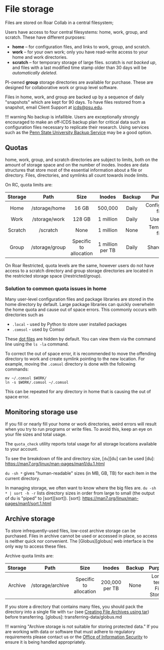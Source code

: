 # File storage

Files are stored on Roar Collab in a central filesystem;

Users have access to four central filesystems:  home, work, group, and scratch.
These have different purposes:

- **home** – for configuration files, and links to work, group, and scratch.
- **work** – for your own work; 
only you have read-write access to your home and work directories.
- **scratch**  – for temporary storage of large files.  scratch is *not backed up*, 
and files with a last modified time stamp older than 30 days will be *automatically deleted*.

PI-owned **group** storage directories are available for purchase. These are designed for collaborative work or group level software.

Files in home, work, and group are backed up by a sequence of daily "snapshots" which are kept for 90 days. 
To have files restored from a snapshot, email Client Support at <icds@psu.edu>. 

!!! warning No backup is infallible.
Users are exceptionally strongly encouraged to make an off-ICDS backup plan for critical data such as configuration files
necessary to replicate their research. Using services such as the [Penn State University Backup Service](https://pennstate.service-now.com/sp?id=it_service_offering_request_forms&offering_id=0d2d68fb37a75f406a0f94c543990eb8) may be a good option.


## Quotas

home, work, group, and scratch directories are subject to limits,
both on the amount of storage space and on the number of inodes. Inodes are data structures that 
store most of the essential information about a file or directory. Files, directories, and 
symlinks all count towards inode limits.

On RC, quota limits are:

| Storage | Path | Size | Inodes | Backup | Purpose |
| :----: | :----: | :----: | :----: | :----: | :----: |
| Home | /storage/home | 16 GB | 500,000 | Daily  | Configuration files |
| Work | /storage/work | 128 GB | 1 million | Daily  | User data |
| Scratch | /scratch | None | 1 million | None | Temporary files |
| Group | /storage/group | Specific to<br>allocation | 1 million<br>per TB | Daily | Shared data |

On Roar Restricted, quota levels are the same, however users do not have access to a scratch 
directory and group storage directories are located in the restricted storage space (/restricted/group).


### Solution to common quota issues in home

Many user-level configuration files and package libraries are stored in the home directory by default.
Large package libraries can quickly overwhelm the home quota and cause out of space errors. 
This commonly occurs with directories such as

 - `.local` - used by Python to store user installed packages
 - `.comsol` - used by Comsol

These [dot files](https://missing.csail.mit.edu/2019/dotfiles/) are hidden by default. You can view
them via the command line using the `ls -la` command.

To correct the out of space error, it is recommended to move the offending directory to work and create 
symlink pointing to the new location. For example, moving the `.comsol` directory is done with the following commands:

```
mv ~/.comsol $WORK/
ln -s $WORK/.comsol ~/.comsol
```

This can be repeated for any directory in home that is causing the out of space error.


## Monitoring storage use

If you fill or nearly fill your home or work directories,
weird errors will result when you try to run programs or write files.
To avoid this, keep an eye on your file sizes and total usage.

The `quota_check` utility reports total usage for all storage locations 
available to your account.

To see the breakdown of file and directory size, [`du`][du] can be used
[du]: https://man7.org/linux/man-pages/man1/du.1.html

`du -sh *` gives "human-readable" sizes (in MB, GB, TB) 
for each item in the current directory.

In managing storage, we often want to know where the big files are.
``
du -sh * | sort -h -r
``
lists directory sizes in order from large to small
(the output of du is "piped" to [sort][sort]).
[sort]: https://man7.org/linux/man-pages/man1/sort.1.html

## Archive storage

To store infrequently-used files, low-cost archive storage can be purchased. 
Files in archive cannot be used or accessed in place, so access is neither
quick nor convenient. The [Globus][globus] web interface is the only way
to access these files.

Archive quota limits are:

| Storage | Path | Size | Inodes | Backup | Purpose |
| :----: | :----: | :----: | :----: | :----: | :----: |
| Archive | /storage/archive | Specific to<br>allocation | 200,000<br>per TB | None  | Long-term<br>File Storage |


If you store a directory that contains many files, 
you should pack the directory into a single file with `tar`
(see [Creating File Archives using tar](managing-files/archives.md))
before transferring.
[globus]: transferring-data/globus.md

!!! warning "Archive storage is not suitable for storing protected data."
     If you are working with data or software that must adhere to regulatory requirements
     please contact us or the [Office of Information Security](https://security.psu.edu) 
     to ensure it is being handled appropriately.

